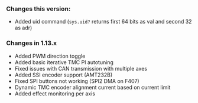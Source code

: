### Changes this version:
- Added uid command (`sys.uid?` returns first 64 bits as val and second 32 as adr)
 
### Changes in 1.13.x
- Added PWM direction toggle
- Added basic iterative TMC PI autotuning
- Fixed issues with CAN transmission with multiple axes
- Added SSI encoder support (AMT232B)
- Fixed SPI buttons not working (SPI2 DMA on F407)
- Dynamic TMC encoder alignment current based on current limit
- Added effect monitoring per axis
 